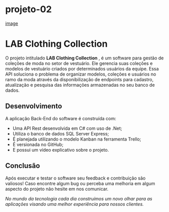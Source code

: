 # projeto-02
[image](../AUDACES/logo-escrita.png)

# LAB Clothing Collection

O projeto intitulado **LAB Clothing Collection** , é um software para gestão de coleções de moda no setor de vestuário. Ele gerencia suas coleções e modelos de vestuário criados por determinados usuários da equipe. Essa API soluciona o problema de organizar modelos, coleções e usuários no ramo da moda através da disponibilização de endpoints para cadastro, atualização e pesquisa das informações armazenadas no seu banco de dados.


## Desenvolvimento

A aplicação Back-End do software é construída com:

* Uma API Rest desenvolvida em C# com uso de .Net;
* Utiliza o banco de dados SQL Server Express;
* É planejada utilizando o modelo Kanban na ferramenta Trello;
* É versionada no GitHub;
* E possui um vídeo explicativo sobre o projeto.


## Conclusão

Após executar e testar o software seu feedback e contribuição são valiosos! Caso encontre algum bug ou perceba uma melhoria em algum aspecto do projeto não hesite em nos comunicar. 

*No mundo da tecnologia cada dia construímos um novo olhar para as aplicações visando uma melhor experiência para nossos clientes.*

